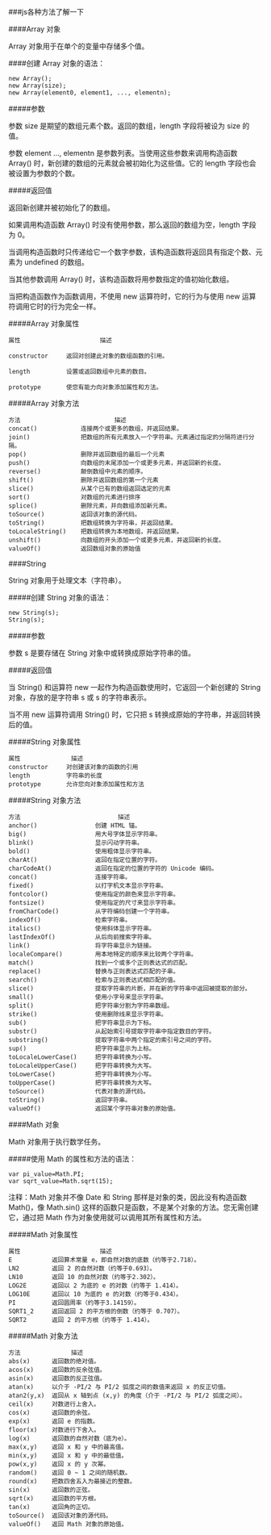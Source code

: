 ###js各种方法了解一下

####Array 对象

Array 对象用于在单个的变量中存储多个值。

####创建 Array 对象的语法：

	new Array();
	new Array(size);
	new Array(element0, element1, ..., elementn);

#####参数

参数 size 是期望的数组元素个数。返回的数组，length 字段将被设为 size 的值。

参数 element ..., elementn 是参数列表。当使用这些参数来调用构造函数 Array() 时，新创建的数组的元素就会被初始化为这些值。它的 length 字段也会被设置为参数的个数。

#####返回值

返回新创建并被初始化了的数组。

如果调用构造函数 Array() 时没有使用参数，那么返回的数组为空，length 字段为 0。

当调用构造函数时只传递给它一个数字参数，该构造函数将返回具有指定个数、元素为 undefined 的数组。

当其他参数调用 Array() 时，该构造函数将用参数指定的值初始化数组。

当把构造函数作为函数调用，不使用 new 运算符时，它的行为与使用 new 运算符调用它时的行为完全一样。

#####Array 对象属性

	属性	                    描述
	
	constructor 	返回对创建此对象的数组函数的引用。
	
	length 	        设置或返回数组中元素的数目。
	
	prototype 	    使您有能力向对象添加属性和方法。

#####Array 对象方法
   
	方法 	                		描述
	concat() 	 		连接两个或更多的数组，并返回结果。
	join() 	     		把数组的所有元素放入一个字符串。元素通过指定的分隔符进行分隔。
	pop() 	     		删除并返回数组的最后一个元素
	push() 	     		向数组的末尾添加一个或更多元素，并返回新的长度。
	reverse() 	 		颠倒数组中元素的顺序。
	shift() 	 		删除并返回数组的第一个元素
	slice()      		从某个已有的数组返回选定的元素
	sort() 	     		对数组的元素进行排序
	splice() 	 		删除元素，并向数组添加新元素。
	toSource() 	 		返回该对象的源代码。
	toString() 	        把数组转换为字符串，并返回结果。
	toLocaleString() 	把数组转换为本地数组，并返回结果。
	unshift() 	        向数组的开头添加一个或更多元素，并返回新的长度。
	valueOf() 	        返回数组对象的原始值

####String

String 对象用于处理文本（字符串）。

#####创建 String 对象的语法：

	new String(s);
	String(s);

#####参数

参数 s 是要存储在 String 对象中或转换成原始字符串的值。

#####返回值

当 String() 和运算符 new 一起作为构造函数使用时，它返回一个新创建的 String 对象，存放的是字符串 s 或 s 的字符串表示。

当不用 new 运算符调用 String() 时，它只把 s 转换成原始的字符串，并返回转换后的值。

#####String 对象属性
	
	属性 				描述
	constructor 	对创建该对象的函数的引用
	length 	        字符串的长度
	prototype 	    允许您向对象添加属性和方法

#####String 对象方法

	方法 	                         描述
	anchor() 				创建 HTML 锚。
	big() 					用大号字体显示字符串。
	blink() 				显示闪动字符串。
	bold() 					使用粗体显示字符串。
	charAt() 				返回在指定位置的字符。
	charCodeAt() 			返回在指定的位置的字符的 Unicode 编码。
	concat() 				连接字符串。
	fixed() 				以打字机文本显示字符串。
	fontcolor() 			使用指定的颜色来显示字符串。
	fontsize() 				使用指定的尺寸来显示字符串。
	fromCharCode() 			从字符编码创建一个字符串。
	indexOf() 				检索字符串。
	italics() 				使用斜体显示字符串。
	lastIndexOf() 			从后向前搜索字符串。
	link() 					将字符串显示为链接。
	localeCompare() 		用本地特定的顺序来比较两个字符串。
	match() 	        	找到一个或多个正则表达式的匹配。
	replace() 				替换与正则表达式匹配的子串。
	search() 				检索与正则表达式相匹配的值。
	slice() 				提取字符串的片断，并在新的字符串中返回被提取的部分。	
	small() 				使用小字号来显示字符串。
	split() 				把字符串分割为字符串数组。
	strike() 				使用删除线来显示字符串。
	sub() 					把字符串显示为下标。
	substr() 				从起始索引号提取字符串中指定数目的字符。
	substring() 			提取字符串中两个指定的索引号之间的字符。
	sup() 					把字符串显示为上标。
	toLocaleLowerCase() 	把字符串转换为小写。
	toLocaleUpperCase() 	把字符串转换为大写。
	toLowerCase() 			把字符串转换为小写。
	toUpperCase() 			把字符串转换为大写。
	toSource() 				代表对象的源代码。
	toString() 				返回字符串。
	valueOf() 				返回某个字符串对象的原始值。

####Math 对象

Math 对象用于执行数学任务。

#####使用 Math 的属性和方法的语法：

	var pi_value=Math.PI;
	var sqrt_value=Math.sqrt(15);

注释：Math 对象并不像 Date 和 String 那样是对象的类，因此没有构造函数 Math()，像 Math.sin() 这样的函数只是函数，不是某个对象的方法。您无需创建它，通过把 Math 作为对象使用就可以调用其所有属性和方法。

#####Math 对象属性

	属性 						描述
	E 			返回算术常量 e，即自然对数的底数（约等于2.718）。
	LN2 		返回 2 的自然对数（约等于0.693）。
	LN10 		返回 10 的自然对数（约等于2.302）。
	LOG2E 		返回以 2 为底的 e 的对数（约等于 1.414）。
	LOG10E 		返回以 10 为底的 e 的对数（约等于0.434）。
	PI 			返回圆周率（约等于3.14159）。
	SQRT1_2 	返回返回 2 的平方根的倒数（约等于 0.707）。
	SQRT2 		返回 2 的平方根（约等于 1.414）。

#####Math 对象方法

	方法 				描述
	abs(x) 		返回数的绝对值。
	acos(x) 	返回数的反余弦值。
	asin(x) 	返回数的反正弦值。
	atan(x) 	以介于 -PI/2 与 PI/2 弧度之间的数值来返回 x 的反正切值。
	atan2(y,x) 	返回从 x 轴到点 (x,y) 的角度（介于 -PI/2 与 PI/2 弧度之间）。
	ceil(x) 	对数进行上舍入。
	cos(x) 		返回数的余弦。
	exp(x) 		返回 e 的指数。
	floor(x) 	对数进行下舍入。
	log(x) 		返回数的自然对数（底为e）。
	max(x,y) 	返回 x 和 y 中的最高值。
	min(x,y) 	返回 x 和 y 中的最低值。
	pow(x,y) 	返回 x 的 y 次幂。
	random() 	返回 0 ~ 1 之间的随机数。
	round(x) 	把数四舍五入为最接近的整数。
	sin(x) 		返回数的正弦。
	sqrt(x) 	返回数的平方根。
	tan(x) 		返回角的正切。
	toSource() 	返回该对象的源代码。
	valueOf() 	返回 Math 对象的原始值。